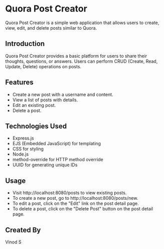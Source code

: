 # Quora Post Creator

Quora Post Creator is a simple web application that allows users to create, view, edit, and delete posts similar to Quora.

## Introduction

Quora Post Creator provides a basic platform for users to share their thoughts, questions, or answers. Users can perform CRUD (Create, Read, Update, Delete) operations on posts.

## Features

- Create a new post with a username and content.
- View a list of posts with details.
- Edit an existing post.
- Delete a post.

## Technologies Used

- Express.js
- EJS (Embedded JavaScript) for templating
- CSS for styling
- Node.js
- method-override for HTTP method override
- UUID for generating unique IDs

## Usage
- Visit http://localhost:8080/posts to view existing posts.
- To create a new post, go to http://localhost:8080/posts/new.
- To edit a post, click on the "Edit" link on the post detail page.
- To delete a post, click on the "Delete Post" button on the post detail page.

## Created By
Vinod S
